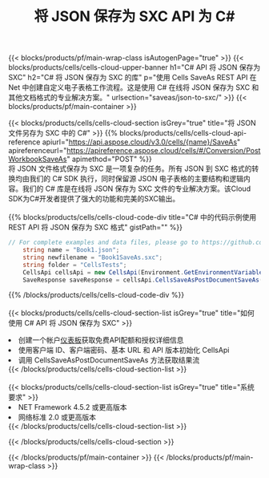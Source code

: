 ﻿---
title: 将 JSON 保存为 SXC API 为 C#
description: 使用Aspose.Cells Cloud SDK for C#将JSON格式文件保存为SXC格式文件。
url: /zh/net/saveas/json-to-sxc/
---
{{< blocks/products/pf/main-wrap-class isAutogenPage="true" >}}
{{< blocks/products/cells/cells-cloud-upper-banner h1="C# API 将 JSON 保存为 SXC" h2="C# 将 JSON 保存为 SXC 的库" p="使用 Cells SaveAs REST API 在 Net 中创建自定义电子表格工作流程。这是使用 C# 在线将 JSON 保存为 SXC 和其他文档格式的专业解决方案。" urlsection="saveas/json-to-sxc/" >}}
{{< blocks/products/pf/main-container >}}

{{< blocks/products/cells/cells-cloud-section isGrey="true" title="将 JSON 文件另存为 SXC 中的 C#" >}}
{{% blocks/products/cells/cells-cloud-api-reference apiurl="https://api.aspose.cloud/v3.0/cells/{name}/SaveAs" apireferenceurl="https://apireference.aspose.cloud/cells/#/Conversion/PostWorkbookSaveAs" apimethod="POST" %}}
<br/>
将 JSON 文件格式保存为 SXC 是一项复杂的任务。所有 JSON 到 SXC 格式的转换均由我们的 C# SDK 执行，同时保留源 JSON 电子表格的主要结构和逻辑内容。我们的 C# 库是在线将 JSON 保存为 SXC 文件的专业解决方案。该Cloud SDK为C#开发者提供了强大的功能和完美的SXC输出。
<br/>
<br/>
{{% blocks/products/cells/cells-cloud-code-div title="C# 中的代码示例使用 REST API 将 JSON 保存为 SXC 格式" gistPath="" %}}
  
```cs
// For complete examples and data files, please go to https://github.com/aspose-cells-cloud/aspose-cells-cloud-dotnet/
    string name = "Book1.json";
    string newfilename = "Book1SaveAs.sxc";
    string folder = "CellsTests";
    CellsApi cellsApi = new CellsApi(Environment.GetEnvironmentVariable("ProductClientId"), Environment.GetEnvironmentVariable("ProductClientSecret"));
    SaveResponse saveResponse = cellsApi.CellsSaveAsPostDocumentSaveAs(name, null, newfilename, null,null,folder);
```
  
{{% /blocks/products/cells/cells-cloud-code-div %}}
<br/>
<br/>
{{< blocks/products/cells/cells-cloud-section-list isGrey="true" title="如何使用 C# API 将 JSON 保存为 SXC" >}}
<li>创建一个帐户<a href="https://dashboard.aspose.cloud/">仪表板</a>获取免费API配额和授权详细信息</li>
<li>使用客户端 ID、客户端密码、基本 URL 和 API 版本初始化 CellsApi</li>
<li>调用 CellsSaveAsPostDocumentSaveAs 方法获取结果流</li>
{{< /blocks/products/cells/cells-cloud-section-list >}}
<br/>
<br/>
{{< blocks/products/cells/cells-cloud-section-list isGrey="true" title="系统要求" >}}
<li>NET Framework 4.5.2 或更高版本</li>
<li>网络标准 2.0 或更高版本</li>
{{< /blocks/products/cells/cells-cloud-section-list >}}

{{< /blocks/products/cells/cells-cloud-section >}}

{{< /blocks/products/pf/main-container >}}
{{< /blocks/products/pf/main-wrap-class >}}
